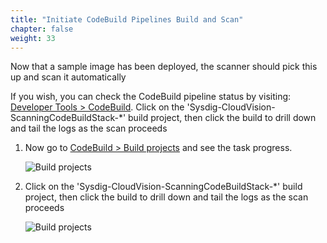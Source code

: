```yaml
---
title: "Initiate CodeBuild Pipelines Build and Scan"
chapter: false
weight: 33
---
```


<!-- **DevNotes: Should the inline scan for ECS exit 0 when the images has known vulns?**

**DevNotes: The ECS scan passed for quay.io/awsdemosec/amazon-ecs-sample in AWS CodeBuild. I didnt see it in Sysdig until I realised it was maybe already scanned in my '+kube' secure account. So I searched and found it, and it showing as failed in Sysdig** -->


Now that a sample image has been deployed, the scanner should pick this up and scan it automatically

If you wish, you can check the CodeBuild pipeline status by visiting: [Developer Tools > CodeBuild](https://console.aws.amazon.com/codesuite/codebuild/projects?region=us-east-1). Click on the 'Sysdig-CloudVision-ScanningCodeBuildStack-*' build project, then click the build to drill down and tail the logs as the scan proceeds

1. Now go to [CodeBuild > Build projects](https://console.aws.amazon.com/codesuite/codebuild/projects) and see the task progress.

    ![Build projects](/images/codebuild01.png)

1. Click on the 'Sysdig-CloudVision-ScanningCodeBuildStack-*' build project, then click the build to drill down and tail the logs as the scan proceeds

    ![Build projects](/images/40_module_2/image9.png "image_tooltip")
